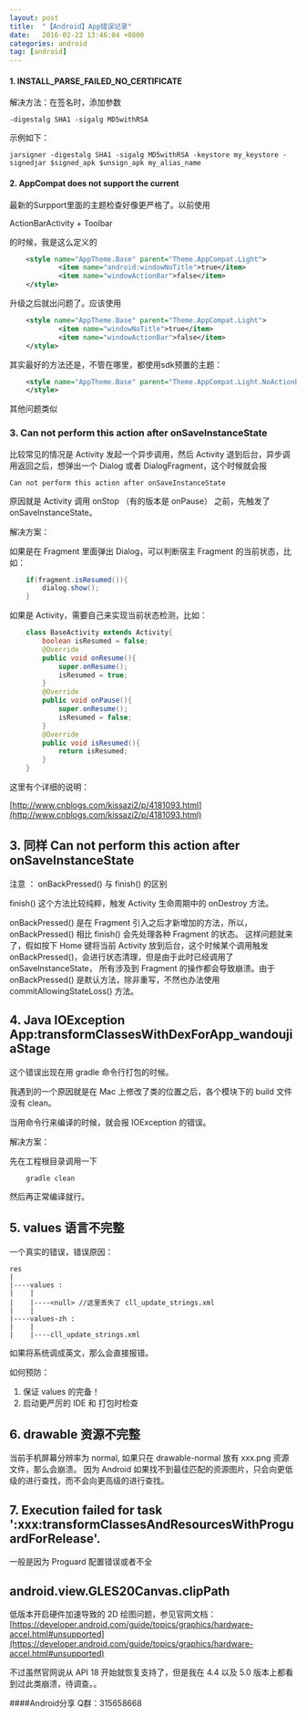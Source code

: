 ```yaml
---
layout: post
title:  "【Android】App错误记录"
date:   2016-02-22 13:46:04 +0800
categories: android
tag: [android]
---
```


#### 1. INSTALL_PARSE_FAILED_NO_CERTIFICATE

解决方法：在签名时，添加参数 

    -digestalg SHA1 -sigalg MD5withRSA
  
示例如下：

    jarsigner -digestalg SHA1 -sigalg MD5withRSA -keystore my_keystore -signedjar $signed_apk $unsign_apk my_alias_name

#### 2. AppCompat does not support the current 

最新的Surpport里面的主题检查好像更严格了。以前使用

ActionBarActivity + Toolbar 

的时候，我是这么定义的

```xml
    <style name="AppTheme.Base" parent="Theme.AppCompat.Light">
            <item name="android:windowNoTitle">true</item>
            <item name="windowActionBar">false</item>
    </style>
```

升级之后就出问题了。应该使用

```xml
    <style name="AppTheme.Base" parent="Theme.AppCompat.Light">
            <item name="windowNoTitle">true</item>
            <item name="windowActionBar">false</item>
    </style>
```

其实最好的方法还是，不管在哪里，都使用sdk预置的主题：

```xml
    <style name="AppTheme.Base" parent="Theme.AppCompat.Light.NoActionBar">
    </style>
```

其他问题类似

### 3. Can not perform this action after onSaveInstanceState

比较常见的情况是 Activity 发起一个异步调用，然后 Activity 退到后台，异步调用返回之后，想弹出一个 Dialog 或者 DialogFragment，这个时候就会报

    Can not perform this action after onSaveInstanceState
    
原因就是 Activity 调用 onStop （有的版本是 onPause） 之前，先触发了 onSaveInstanceState。

解决方案：

如果是在 Fragment 里面弹出 Dialog，可以判断宿主 Fragment 的当前状态，比如：

```java
    if(fragment.isResumed()){
        dialog.show();
    }
```

如果是 Activity，需要自己来实现当前状态检测，比如：

```java
    class BaseActivity extends Activity{
        boolean isResumed = false;
        @Override
        public void onResume(){
            super.onResume();
            isResumed = true;
        }
        @Override
        public void onPause(){
            super.onResume();
            isResumed = false;
        }
        @Override
        public void isResumed(){
            return isResumed;
        }
    }
```

这里有个详细的说明：

[http://www.cnblogs.com/kissazi2/p/4181093.html](http://www.cnblogs.com/kissazi2/p/4181093.html)

## 3. 同样 Can not perform this action after onSaveInstanceState

注意 ： onBackPressed() 与 finish() 的区别

finish() 这个方法比较纯粹，触发 Activity 生命周期中的 onDestroy 方法。

onBackPressed() 是在 Fragment 引入之后才新增加的方法，所以，onBackPressed() 相比 finish() 会先处理各种 Fragment 的状态。
这样问题就来了，假如按下 Home 键将当前 Activity 放到后台，这个时候某个调用触发 onBackPressed()，会进行状态清理，但是由于此时已经调用了 onSaveInstanceState，
所有涉及到 Fragment 的操作都会导致崩溃。由于 onBackPressed() 是默认方法，除非重写，不然也办法使用 commitAllowingStateLoss() 方法。

## 4. Java IOException  App:transformClassesWithDexForApp_wandoujiaStage

这个错误出现在用 gradle 命令行打包的时候。

我遇到的一个原因就是在 Mac 上修改了类的位置之后，各个模块下的 build 文件没有 clean。

当用命令行来编译的时候，就会报 IOException 的错误。

解决方案：

先在工程根目录调用一下 

```shell
    gradle clean
```

然后再正常编译就行。

## 5. values 语言不完整

一个真实的错误，错误原因：

    res
    |
    |----values :
    |    | 
    |    |----<null> //这里丢失了 cll_update_strings.xml 
    |    |    
    |----values-zh : 
    |    |    
    |    |----cll_update_strings.xml
    
    
如果将系统调成英文，那么会直接报错。

如何预防：

1. 保证 values 的完备！
2. 启动更严厉的 IDE 和 打包时检查

## 6. drawable 资源不完整

当前手机屏幕分辨率为 normal, 如果只在 drawable-normal 放有 xxx.png 资源文件，那么会崩溃。
因为 Android 如果找不到最佳匹配的资源图片，只会向更低级的进行查找，而不会向更高级的进行查找。

## 7. Execution failed for task ':xxx:transformClassesAndResourcesWithProguardForRelease'.

一般是因为 Proguard 配置错误或者不全

## android.view.GLES20Canvas.clipPath

低版本开启硬件加速导致的 2D 绘图问题，参见官网文档：[https://developer.android.com/guide/topics/graphics/hardware-accel.html#unsupported](https://developer.android.com/guide/topics/graphics/hardware-accel.html#unsupported)

不过虽然官网说从 API 18 开始就恢复支持了，但是我在 4.4 以及 5.0 版本上都看到过此类崩溃，待调查。。


####Android分享 Q群：315658668

